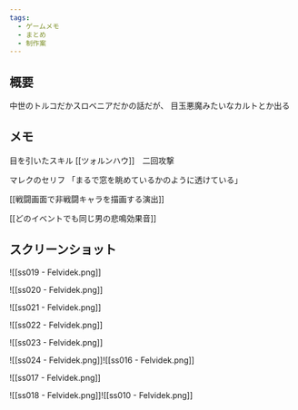 ```yaml
---
tags:
  - ゲームメモ
  - まとめ
  - 制作案
---
```

## 概要
中世のトルコだかスロベニアだかの話だが、
目玉悪魔みたいなカルトとか出る
## メモ
目を引いたスキル
[[ツォルンハウ]]　二回攻撃

マレクのセリフ
「まるで窓を眺めているかのように透けている」


[[戦闘画面で非戦闘キャラを描画する演出]]


[[どのイベントでも同じ男の悲鳴効果音]]

## スクリーンショット
![[ss019 - Felvidek.png]]

![[ss020 - Felvidek.png]]

![[ss021 - Felvidek.png]]

![[ss022 - Felvidek.png]]

![[ss023 - Felvidek.png]]

![[ss024 - Felvidek.png]]![[ss016 - Felvidek.png]]

![[ss017 - Felvidek.png]]

![[ss018 - Felvidek.png]]![[ss010 - Felvidek.png]]